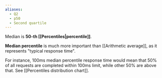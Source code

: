 ```yaml
---
aliases:
  - Q2
  - p50
  - Second quartile
---
```

Median is **50-th [[Percentiles|percentile]]**.

**Median percentile** is much more important than [[Arithmetic average]], as it represents "typical response time". 

For instance, 100ms median percentile response time would mean that 50% of all requests are completed within 100ms limit, while other 50% are above that. See [[Percentiles distribution chart]].


